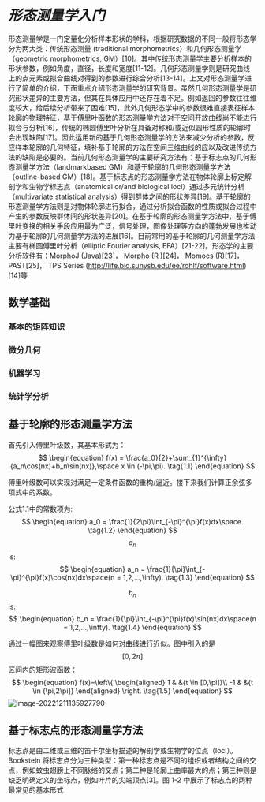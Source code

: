 # *形态测量学入门*

​	形态测量学是一门定量化分析样本形状的学科，根据研究数据的不同一般将形态学分为两大类：传统形态测量 (traditional morphometrics）和几何形态测量学（geometric morphometrics, GM）[10]。其中传统形态测量学主要分析样本的形状参数，例如角度，直径，长度和宽度[11-12]。几何形态测量学则是研究曲线上的点元素或拟合曲线对得到的参数进行综合分析[13-14]。上文对形态测量学进行了简单的介绍，下面重点介绍形态测量学的研究背景。虽然几何形态测量学是研究形状差异的主要方法，但其在具体应用中还存在着不足。例如返回的参数往往维度较大，给后续分析带来了困难[15]，此外几何形态学中的参数很难直接表征样本轮廓的物理特征，基于傅里叶函数的形态测量学方法对于空间开放曲线尚不能进行拟合与分析[16]，传统的椭圆傅里叶分析在具备对称和/或近似圆形性质的轮廓时会出现缺陷[17]。因此运用新的基于几何形态测量学的方法来减少分析的参数，反应样本轮廓的几何特征，填补基于轮廓的方法在空间三维曲线的应以及改进传统方法的缺陷是必要的。当前几何形态测量学的主要研究方法有：基于标志点的几何形态测量学方法（landmarkbased GM）和基于轮廓的几何形态测量学方法（outline-based GM）[18]。基于标志点的形态测量学方法在物体轮廓上标定解剖学和生物学标志点（anatomical or/and biological loci）通过多元统计分析（multivariate statistical analysis）得到群体之间的形状差异[19]。基于轮廓的形态测量学方法则是对物体轮廓进行拟合，通过分析拟合函数的性质或拟合过程中产生的参数反映群体间的形状差异[20]。在基于轮廓的形态测量学方法中，基于傅里叶变换的相关手段应用最为广泛，信号处理，图像处理等方向的蓬勃发展也推动力基于轮廓的几何测量学方法的进展[16]。目前常用的基于轮廓的几何测量学方法主要有椭圆傅里叶分析（elliptic Fourier analysis, EFA）[21-22]。形态学的主要分析软件有：MorphoJ (Java)[23]， Morpho (R )[24]， Momocs (R)[17]，PAST[25]， TPS Series (http://life.bio.sunysb.edu/ee/rohlf/software.html)[14]等



## 数学基础

### 基本的矩阵知识



### 微分几何



### 机器学习

### 统计学分析





## 基于轮廓的形态测量学方法

首先引入傅里叶级数，其基本形式为：
$$
\begin{equation}
f(x) = \frac{a_0}{2}+\sum_{1}^{\infty}{a_n\cos(nx)+b_n\sin(nx)},\space x \in (-\pi,\pi). \tag{1.1}
\end{equation}
$$



傅里叶级数可以实现对满足一定条件函数的重构/逼近。接下来我们计算正余弦多项式中的系数。

公式1.1中的常数项为:
$$
\begin{equation}
a_0 = \frac{1}{2\pi}\int_{-\pi}^{\pi}f(x)dx\space.
\tag{1.2}
\end{equation}
$$
$$a_n$$ is:
$$
\begin{equation}
a_n = \frac{1}{\pi}\int_{-\pi}^{\pi}f(x)\cos(nx)dx\space(n = 1,2,...,\infty).
\tag{1.3}
\end{equation}
$$


$$b_n$$ is:
$$
\begin{equation}
b_n = \frac{1}{\pi}\int_{-\pi}^{\pi}f(x)\sin(nx)dx\space(n = 1,2,...,\infty).
\tag{1.4}
\end{equation}
$$



通过一幅图来观察傅里叶级数是如何对曲线进行近似。图中引入的是$$[0,2\pi]$$ 区间内的矩形波函数：
$$
\begin{equation}
f(x)=\left\{
\begin{aligned}
 1 & &{t \in [0,\pi]}\\
 -1 & &{t \in (\pi,2\pi]}
\end{aligned}
\right.
\tag{1.5}
\end{equation}
$$
![image-20221211135927790](C:\Users\Bowin\AppData\Roaming\Typora\typora-user-images\image-20221211135927790.png)

## 基于标志点的形态测量学方法

标志点是由二维或三维的笛卡尔坐标描述的解剖学或生物学的位点（loci）。Bookstein 将标志点分为三种类型：第一种标志点是不同的组织或者结构之间的交点，例如蚊虫翅膀上不同脉络的交点；第二种是轮廓上曲率最大的点；第三种则是缺乏明确定义的坐标点，例如叶片的尖端顶点[3]。图 1-2 中展示了标志点的两种最常见的基本形式
